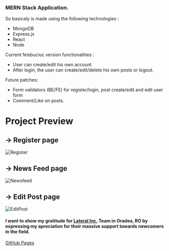 ### MERN Stack Application.
So basicaly is made using the following technologies : 
* MongoDB
* Express.js
* React
* Node
          
Current feisbuciuc version functionalities :
* User can create/edit his own account
* After login, the user can create/edit/delete his own posts or logout.
          
          
Future patches:
* Form validators (BE/FE) for register/login, post create/edit and edit user form
* Comment/Like on posts.

# Project Preview

## -> Register page
![Register](https://user-images.githubusercontent.com/67120354/123229987-7b845e00-d4df-11eb-96b2-d46460f68116.png)

## -> News Feed page
![Newsfeed](https://user-images.githubusercontent.com/67120354/123230345-d61dba00-d4df-11eb-9dac-aacacfc2e388.png)

## -> Edit Post page
![EditPost](https://user-images.githubusercontent.com/67120354/123230418-e766c680-d4df-11eb-909c-460be2eb1074.png)


#### I want to show my gratitude for [Lateral Inc.](https://www.lateral-inc.com/) Team in Oradea, RO by expressing my apreciation for their massive support towards newcomers in the field.

[GitHub Pages](https://pages.github.com/)
